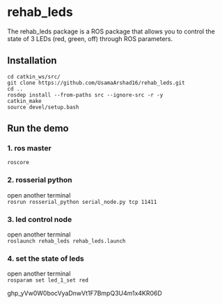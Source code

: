 # rehab_leds
The rehab_leds package is a ROS package that allows you to control the state of 3 LEDs (red, green, off) through ROS parameters.

## Installation
```cd catkin_ws/src/```\
```git clone https://github.com/UsamaArshad16/rehab_leds.git```\
```cd ..```\
```rosdep install --from-paths src --ignore-src -r -y```\
```catkin_make```\
```source devel/setup.bash```

## Run the demo
### 1. ros master
```roscore```
### 2. rosserial python
open another terminal\
```rosrun rosserial_python serial_node.py tcp 11411```
### 3. led control node
open another terminal\
```roslaunch rehab_leds rehab_leds.launch```
### 4. set the state of leds
open another terminal\
```rosparam set led_1_set red```

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
